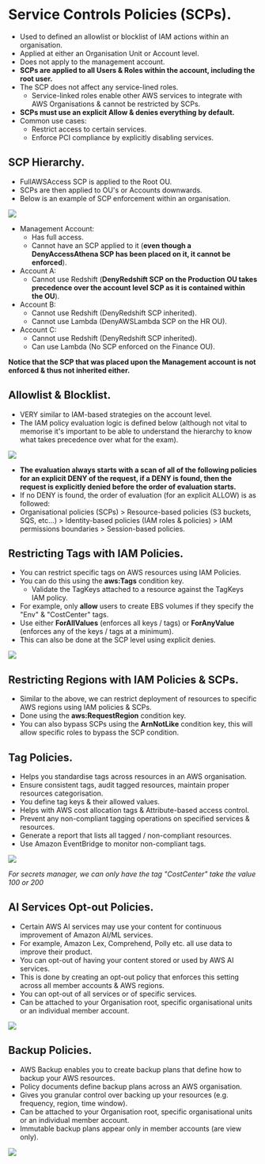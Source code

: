 # **Service Controls Policies (SCPs).**

* Used to defined an allowlist or blocklist of IAM actions within an organisation.
* Applied at either an Organisation Unit or Account level.
* Does not apply to the management account.
* **SCPs are applied to all Users & Roles within the account, including the root user.**
* The SCP does not affect any service-lined roles.
    * Service-linked roles enable other AWS services to integrate with AWS Organisations & cannot be restricted by SCPs.
* **SCPs must use an explicit Allow & denies everything by default.**
* Common use cases:
    * Restrict access to certain services.
    * Enforce PCI compliance by explicitly disabling services.

## **SCP Hierarchy.**

* FullAWSAccess SCP is applied to the Root OU.
* SCPs are then applied to OU's or Accounts downwards.
* Below is an example of SCP enforcement within an organisation.

<img src='./images/SCPExample.png'>

* Management Account:
    * Has full access.
    * Cannot have an SCP applied to it (**even though a DenyAccessAthena SCP has been placed on it, it cannot be enforced**).
* Account A:
    * Cannot use Redshift (**DenyRedshift SCP on the Production OU takes precedence over the account level SCP as it is contained within the OU**).
* Account B:
    * Cannot use Redshift (DenyRedshift SCP inherited).
    * Cannot use Lambda (DenyAWSLambda SCP on the HR OU).
* Account C:
    * Cannot use Redshift (DenyRedshift SCP inherited).
    * Can use Lambda (No SCP enforced on the Finance OU).

**Notice that the SCP that was placed upon the Management account is not enforced & thus not inherited either.**

## **Allowlist & Blocklist.**

* VERY similar to IAM-based strategies on the account level.
* The IAM policy evaluation logic is defined below (although not vital to memorise it's important to be able to understand the hierarchy to know what takes precedence over what for the exam).

<img src='./images/PolicyEvaluationLogic.png'>

* **The evaluation always starts with a scan of all of the following policies for an explicit DENY of the request, if a DENY is found, then the request is explicitly denied before the order of evaluation starts.**
* If no DENY is found, the order of evaluation (for an explicit ALLOW) is as followed:
* Organisational policies (SCPs) > Resource-based policies (S3 buckets, SQS, etc...) > Identity-based policies (IAM roles & policies) > IAM permissions boundaries > Session-based policies.

## **Restricting Tags with IAM Policies.**

* You can restrict specific tags on AWS resources using IAM Policies.
* You can do this using the **aws:Tags** condition key.
    * Validate the TagKeys attached to a resource against the TagKeys IAM policy.
* For example, only **allow** users to create EBS volumes if they specify the "Env" & "CostCenter" tags.
* Use either **ForAllValues** (enforces all keys / tags) or **ForAnyValue** (enforces any of the keys / tags at a minimum).
* This can also be done at the SCP level using explicit denies.

<img src='./images/SCPToRestrictTags.png'>

## **Restricting Regions with IAM Policies & SCPs.**

* Similar to the above, we can restrict deployment of resources to specific AWS regions using IAM policies & SCPs.
* Done using the **aws:RequestRegion** condition key.
* You can also bypass SCPs using the **ArnNotLike** condition key, this will allow specific roles to bypass the SCP condition.

## **Tag Policies.**

* Helps you standardise tags across resources in an AWS organisation.
* Ensure consistent tags, audit tagged resources, maintain proper resources categorisation.
* You define tag keys & their allowed values.
* Helps with AWS cost allocation tags & Attribute-based access control.
* Prevent any non-compliant tagging operations on specified services & resources.
* Generate a report that lists all tagged / non-compliant resources.
* Use Amazon EventBridge to monitor non-compliant tags.

<img src='./images/TagPolicies.png'>

_For secrets manager, we can only have the tag "CostCenter" take the value 100 or 200_

## **AI Services Opt-out Policies.**

* Certain AWS AI services may use your content for continuous improvement of Amazon AI/ML services.
* For example, Amazon Lex, Comprehend, Polly etc. all use data to improve their product.
* You can opt-out of having your content stored or used by AWS AI services.
* This is done by creating an opt-out policy that enforces this setting across all member accounts & AWS regions.
* You can opt-out of all services or of specific services.
* Can be attached to your Organisation root, specific organisational units or an individual member account.

<img src='./images/AIOptOutPolicy.png'>

## **Backup Policies.**

* AWS Backup enables you to create backup plans that define how to backup your AWS resources.
* Policy documents define backup plans across an AWS organisation.
* Gives you granular control over backing up your resources (e.g. frequency, region, time window).
* Can be attached to your Organisation root, specific organisational units or an individual member account.
* Immutable backup plans appear only in member accounts (are view only).

<img src='./images/BackupPolicy.png'>
